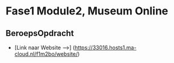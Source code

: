 # Fase1 Module2, Museum Online
## BeroepsOpdracht

-   [Link naar Website -->]     (https://33016.hosts1.ma-cloud.nl/f1m2bo/website/)